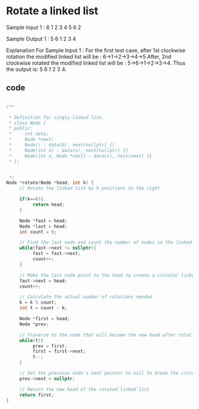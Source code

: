 # Rotate a linked list

Sample Input 1 :
6
1 2 3 4 5 6
2


Sample Output 1 :
5 6 1 2 3 4


Explanation For Sample Input 1 :
For the first test case, after 1st clockwise rotation the modified linked list will be : 6->1->2->3->4->5
After, 2nd clockwise rotated the modified linked list will be : 5->6->1->2->3->4.
Thus the output is: 5 6 1 2 3 4.


## code
```cpp

/**

 * Definition for singly-linked list.
 * class Node {
 * public:
 *     int data;
 *     Node *next;
 *     Node() : data(0), next(nullptr) {}
 *     Node(int x) : data(x), next(nullptr) {}
 *     Node(int x, Node *next) : data(x), next(next) {}
 * };


 */
Node *rotate(Node *head, int k) {
     // Rotate the linked list by k positions to the right

     if(k==0){
          return head;
     }

     Node *fast = head;
     Node *last = head;
     int count = 0;

     // Find the last node and count the number of nodes in the linked list
     while(fast->next != nullptr){
          fast = fast->next;
          count++;
     }

     // Make the last node point to the head to create a circular linked list
     fast->next = head;
     count++;

     // Calculate the actual number of rotations needed
     k = k % count;
     int t = count - k;

     Node *first = head;
     Node *prev;

     // Traverse to the node that will become the new head after rotation
     while(t){
          prev = first;
          first = first->next;
          t--;
     }

     // Set the previous node's next pointer to null to break the circular linked list
     prev->next = nullptr;

     // Return the new head of the rotated linked list
     return first;
}


```